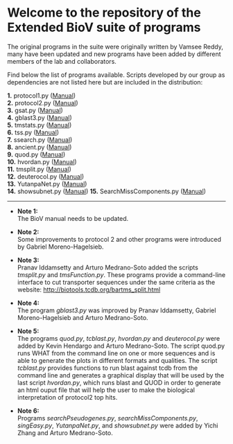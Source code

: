# Welcome to the repository of the Extended BioV suite of programs

The original programs in the suite were originally written by Vamsee Reddy, many have been updated and new programs have been added by different members of the lab and collaborators.

Find below the list of programs available. Scripts developed by our group as dependencies are not listed here but are included in the distribution:  

**1.** protocol1.py   ([Manual](manuals/BioV_manual.pdf))  
**2.** protocol2.py   ([Manual](manuals/BioV_manual.pdf))  
**3.** gsat.py        ([Manual](manuals/BioV_manual.pdf))  
**4.** gblast3.py     ([Manual](manuals/BioV_manual.pdf))    
**5.** tmstats.py     ([Manual](manuals/BioV_manual.pdf))  
**6.** tss.py         ([Manual](manuals/BioV_manual.pdf))  
**7.** ssearch.py     ([Manual](manuals/BioV_manual.pdf))  
**8.** ancient.py     ([Manual](manuals/AR_INSTRUCTIONS.pdf))   
**9.** quod.py        ([Manual](https://gitlab.com//khendarg/hvordan/blob/master/docs/quod.md))  
**10.** hvordan.py    ([Manual](https://gitlab.com/khendarg/hvordan/blob/master/docs/hvordan.md))  
**11.** tmsplit.py    ([Manual](manuals/tmsplit.md))  
**12.** deuterocol.py ([Manual](https://github.com/SaierLaboratory/deuterocol))  
**13.** YutanpaNet.py ([Manual](manuals/YutanpaNet.md))  
**14.** showsubnet.py ([Manual](manuals/showsubnet.md))
**15.** SearchMissComponents.py ([Manual](manuals/SearchMissComponents.md))

---  

* **Note 1:**  
The BioV manual needs to be updated.  

* **Note 2:**  
Some improvements to protocol 2 and other programs
were introduced by Gabriel Moreno-Hagelsieb.   

* **Note 3:**  
Pranav Iddamsetty and Arturo Medrano-Soto added the scripts
_tmsplit.py_ and _tmsFunction.py_. These programs provide a 
command-line interface to cut transporter sequences
under the same criteria as the website: http://biotools.tcdb.org/bartms_split.html  

* **Note 4:**  
The program _gblast3.py_ was improved by Pranav Iddamsetty, 
Gabriel Moreno-Hagelsieb and Arturo Medrano-Soto.   

* **Note 5:**  
The programs _quod.py_, _tcblast.py_, _hvordan.py_ and _deuterocol.py_ 
were added by Kevin Hendargo and Arturo Medrano-Soto. The script quod.py 
runs WHAT from the command line on one or more sequences and is able 
to generate the plots in different formats and qualities. The script 
_tcblast.py_ provides functions to run blast against tcdb from the 
command line and generates a graphical display that will be used by 
the last script _hvordan.py_, which runs blast and QUOD in order to 
generate an html ouput file that will help the user to make the 
biological interpretation of protocol2 top hits.  

* **Note 6:**  
Programs _searchPseudogenes.py_, _searchMissComponents.py_, _singEasy.py_,
_YutanpaNet.py_, and _showsubnet.py_ were added by Yichi Zhang and Arturo
Medrano-Soto.

